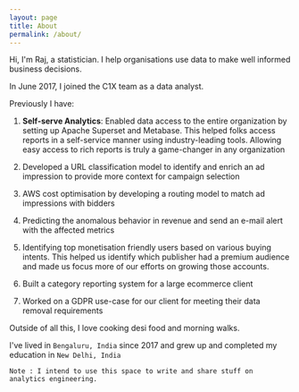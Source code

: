 ```yaml
---
layout: page
title: About
permalink: /about/
---
```


Hi, I'm Raj, a statistician. I help organisations use data to make well informed business decisions.

In June 2017, I joined the C1X team as a data analyst.

Previously I have:

1. **Self-serve Analytics**: Enabled data access to the entire organization by setting up Apache Superset and Metabase. This helped folks access reports in a self-service manner using industry-leading tools. Allowing easy access to rich reports is truly a game-changer in any organization

2. Developed a URL classification model to identify and enrich an ad impression to provide more context for campaign selection

3. AWS cost optimisation by developing a routing model to match ad impressions with bidders

4. Predicting the anomalous behavior in revenue and send an e-mail alert with the affected metrics

5. Identifying top monetisation friendly users based on various buying intents. This helped us identify which publisher had a premium audience and made us focus more of our efforts on growing those accounts. 

6. Built a category reporting system for a large ecommerce client

7. Worked on a GDPR use-case for our client for meeting their data removal requirements


Outside of all this, I love cooking desi food and morning walks. 

I've lived in `Bengaluru, India` since 2017 and grew up and completed my education in `New Delhi, India`

`Note : I intend to use this space to write and share stuff on analytics engineering.`